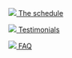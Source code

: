[![](https://bootcamp.dev/code.svg)	The schedule ](#program)

[![](https://bootcamp.dev/user.svg)	Testimonials](#testimonials)

[![](https://bootcamp.dev/help-circle.svg)	FAQ](#faq)